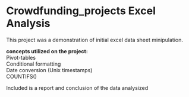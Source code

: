 # Crowdfunding_projects Excel Analysis 
This project was a demonstration of initial excel data sheet minipulation. 

**concepts utilized on the project:** <br />
Pivot-tables <br />
Conditional formatting <br />
Date conversion (Unix timestamps) <br />
COUNTIFS() <br />

Included is a report and conclusion of the data analysized 


